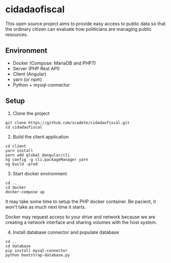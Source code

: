 # cidadaofiscal

This open source project aims to provide easy access to public data so that the ordinary citizen can evaluate how politicians are managing public resources.


## Environment
- Docker (Compose: MariaDB and PHP7)
- Server (PHP Rest API)
- Client (Angular)
- yarn (or npm)
- Python + mysql-connector

## Setup


1) Clone the project
```
git clone https://github.com/scadete/cidadaofiscal.git
cd cidadaofiscal
```

2) Build the client application

```
cd client
yarn install
yarn add global @angular/cli
ng config -g cli.packageManager yarn
ng build -prod
```

3) Start docker environment
```
cd ..
cd docker
docker-compose up
```
It may take some time to setup the PHP docker container. Be pacient, it won't take as much next time it starts.

Docker may request access to your drive and network because we are creating a network interface and sharing volumes with the host system.

4) Install database connector and populate database
```
cd ..
cd database
pip install mysql-connector
python bootstrap-database.py
```
